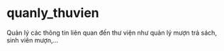 # quanly_thuvien
Quản lý các thông tin liên quan đến thư viện như quản lý mượn trả sách, sinh viên mượn,...
